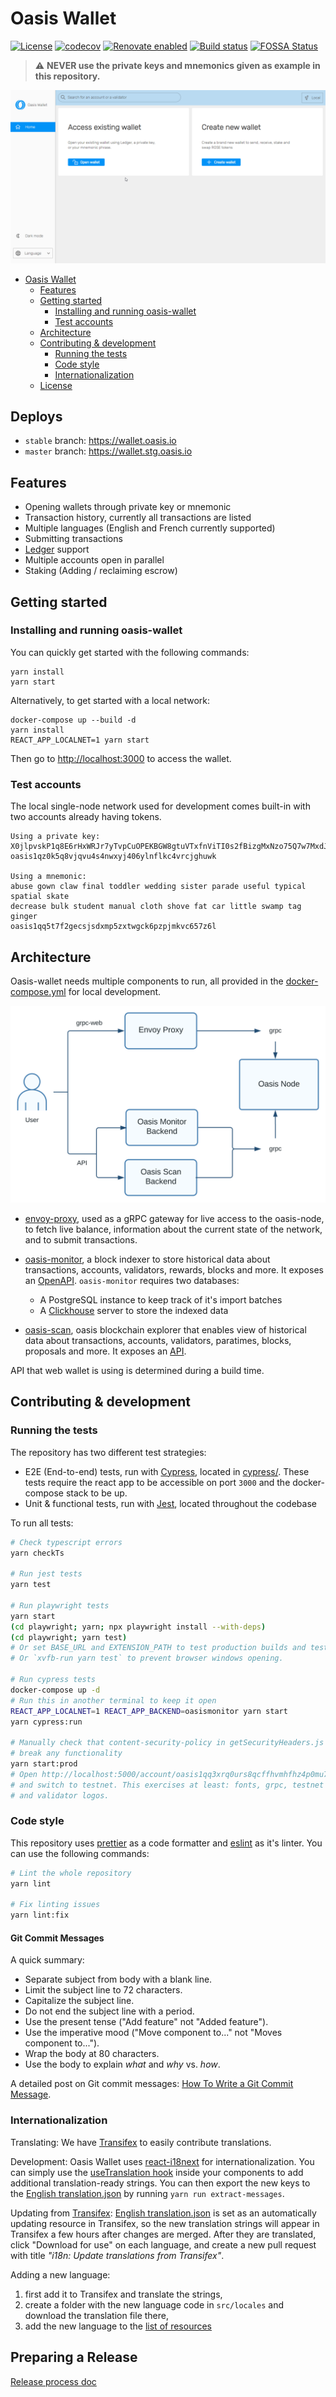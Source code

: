 # Oasis Wallet

[![License](https://img.shields.io/badge/License-Apache%202.0-blue.svg)](https://opensource.org/licenses/Apache-2.0)
[![codecov](https://codecov.io/gh/oasisprotocol/oasis-wallet-web/branch/master/graph/badge.svg)](https://codecov.io/gh/oasisprotocol/oasis-wallet-web)
[![Renovate enabled](https://img.shields.io/badge/renovate-enabled-brightgreen.svg)](https://renovatebot.com/)
[![Build status](https://github.com/oasisprotocol/oasis-wallet-web/actions/workflows/build-test.yaml/badge.svg)](https://github.com/oasisprotocol/oasis-wallet-web/actions)
[![FOSSA Status](https://app.fossa.com/api/projects/git%2Bgithub.com%2FEsya%2Foasis-wallet.svg?type=shield)](https://app.fossa.com/projects/git%2Bgithub.com%2FEsya%2Foasis-wallet?ref=badge_shield)

> :warning: **NEVER use the private keys and mnemonics given as example in this repository.**

<img src="docs/images/demo.gif">

- [Oasis Wallet](#oasis-wallet)
  - [Features](#features)
  - [Getting started](#getting-started)
    - [Installing and running oasis-wallet](#installing-and-running-oasis-wallet)
    - [Test accounts](#test-accounts)
  - [Architecture](#architecture)
  - [Contributing & development](#contributing--development)
    - [Running the tests](#running-the-tests)
    - [Code style](#code-style)
    - [Internationalization](#internationalization)
  - [License](#license)

## Deploys

- `stable` branch: <https://wallet.oasis.io>
- `master` branch: <https://wallet.stg.oasis.io>

## Features

- Opening wallets through private key or mnemonic
- Transaction history, currently all transactions are listed
- Multiple languages (English and French currently supported)
- Submitting transactions
- [Ledger](http://ledger.com/) support
- Multiple accounts open in parallel
- Staking (Adding / reclaiming escrow)

## Getting started

### Installing and running oasis-wallet

You can quickly get started with the following commands:

```shell
yarn install
yarn start
```

Alternatively, to get started with a local network:

```shell
docker-compose up --build -d
yarn install
REACT_APP_LOCALNET=1 yarn start
```

Then go to <http://localhost:3000> to access the wallet.

### Test accounts

The local single-node network used for development comes built-in with two
accounts already having tokens.

```none
Using a private key:
X0jlpvskP1q8E6rHxWRJr7yTvpCuOPEKBGW8gtuVTxfnViTI0s2fBizgMxNzo75Q7w7MxdJXtOLeqDoFUGxxMg==
oasis1qz0k5q8vjqvu4s4nwxyj406ylnflkc4vrcjghuwk

Using a mnemonic:
abuse gown claw final toddler wedding sister parade useful typical spatial skate
decrease bulk student manual cloth shove fat car little swamp tag ginger
oasis1qq5t7f2gecsjsdxmp5zxtwgck6pzpjmkvc657z6l
```

## Architecture

Oasis-wallet needs multiple components to run, all provided in the
[docker-compose.yml] for local development.

![Architecture diagram](docs/images/architecture.svg)

- [envoy-proxy], used as a gRPC gateway for live access to the oasis-node, to
  fetch live balance, information about the current state of the network, and to
  submit transactions.
- [oasis-monitor], a block indexer to store historical data about transactions,
  accounts, validators, rewards, blocks and more. It exposes an
  [OpenAPI][monitor-swagger]. `oasis-monitor` requires two databases:

  - A PostgreSQL instance to keep track of it's import batches
  - A [Clickhouse] server to store the indexed data

- [oasis-scan], oasis blockchain explorer that enables view of historical data
  about transactions, accounts, validators, paratimes, blocks, proposals and
  more. It exposes an [API][scan-api-repo].

API that web wallet is using is determined during a build time.

## Contributing & development

### Running the tests

The repository has two different test strategies:

- E2E (End-to-end) tests, run with [Cypress], located in [cypress/](/cypress).
  These tests require the react app to be accessible on port `3000` and the
  docker-compose stack to be up.
- Unit & functional tests, run with [Jest], located throughout the codebase

To run all tests:

```bash
# Check typescript errors
yarn checkTs

# Run jest tests
yarn test

# Run playwright tests
yarn start
(cd playwright; yarn; npx playwright install --with-deps)
(cd playwright; yarn test)
# Or set BASE_URL and EXTENSION_PATH to test production builds and test security headers.
# Or `xvfb-run yarn test` to prevent browser windows opening.

# Run cypress tests
docker-compose up -d
# Run this in another terminal to keep it open
REACT_APP_LOCALNET=1 REACT_APP_BACKEND=oasismonitor yarn start
yarn cypress:run

# Manually check that content-security-policy in getSecurityHeaders.js doesn't
# break any functionality
yarn start:prod
# Open http://localhost:5000/account/oasis1qq3xrq0urs8qcffhvmhfhz4p0mu7ewc8rscnlwxe/stake
# and switch to testnet. This exercises at least: fonts, grpc, testnet grpc, API,
# and validator logos.
```

### Code style

This repository uses [prettier] as a code formatter and [eslint] as it's linter.
You can use the following commands:

```bash
# Lint the whole repository
yarn lint

# Fix linting issues
yarn lint:fix
```

#### Git Commit Messages

A quick summary:

- Separate subject from body with a blank line.
- Limit the subject line to 72 characters.
- Capitalize the subject line.
- Do not end the subject line with a period.
- Use the present tense ("Add feature" not "Added feature").
- Use the imperative mood ("Move component to..." not "Moves component to...").
- Wrap the body at 80 characters.
- Use the body to explain _what_ and _why_ vs. _how_.

A detailed post on Git commit messages: [How To Write a Git Commit Message].

### Internationalization

Translating: We have [Transifex] to easily contribute translations.

Development: Oasis Wallet uses [react-i18next] for internationalization. You can
simply use the [useTranslation hook] inside your components to add additional
translation-ready strings. You can then export the new keys to the
[English translation.json] by running `yarn run extract-messages`.

Updating from [Transifex]: [English translation.json] is set as an automatically
updating resource in Transifex, so the new translation strings will appear in
Transifex a few hours after changes are merged. After they are translated, click
"Download for use" on each language, and create a new pull request with title
_"i18n: Update translations from Transifex"_.

Adding a new language:
1. first add it to Transifex and translate the strings,
2. create a folder with the new language code in `src/locales` and download the
  translation file there,
3. add the new language to the [list of resources][i18n.ts]

## Preparing a Release

[Release process doc](docs/release-process.md)

[docker-compose.yml]: docker-compose.yml
[envoy-proxy]: https://www.envoyproxy.io
[oasis-monitor]: https://oasismonitor.com
[monitor-swagger]: https://github.com/everstake/oasis-explorer/blob/master/swagger/swagger.yml
[Clickhouse]: https://github.com/ClickHouse/ClickHouse
[oasis-scan]: https://www.oasisscan.com
[scan-api-repo]: https://github.com/bitcat365/oasisscan-backend#oasisscan-api
[Cypress]: https://www.cypress.io/
[Jest]: https://github.com/facebook/jest
[prettier]: https://prettier.io/
[eslint]: https://github.com/eslint/eslint
[How To Write a Git Commit Message]: https://chris.beams.io/posts/git-commit/
[Transifex]: https://www.transifex.com/oasisprotocol/oasis-wallet-web/
[react-i18next]: https://react.i18next.com/
[useTranslation hook]: https://react.i18next.com/latest/usetranslation-hook
[English translation.json]: src/locales/en/translation.json
[i18n.ts]: src/locales/i18n.ts
